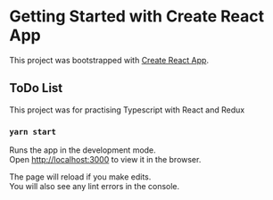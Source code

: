 # Getting Started with Create React App

This project was bootstrapped with [Create React App](https://github.com/facebook/create-react-app).

## ToDo List

This project was for practising Typescript with React and Redux

### `yarn start`

Runs the app in the development mode.\
Open [http://localhost:3000](http://localhost:3000) to view it in the browser.

The page will reload if you make edits.\
You will also see any lint errors in the console.
